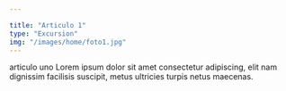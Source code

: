 ```yaml
---

title: "Articulo 1"
type: "Excursion"
img: "/images/home/foto1.jpg"
---
```

articulo uno Lorem ipsum dolor sit amet consectetur adipiscing, elit nam dignissim facilisis suscipit, metus ultricies turpis netus maecenas.  